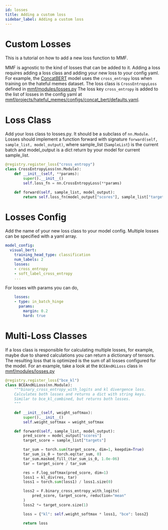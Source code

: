 ```yaml
---
id: losses
title: Adding a custom loss
sidebar_label: Adding a custom loss
---
```


# Custom Losses

This is a tutorial on how to add a new loss function to MMF.

MMF is agnostic to the kind of losses that can be added to it.
Adding a loss requires adding a loss class and adding your new loss to your config yaml.
For example, the [ConcatBERT](https://github.com/facebookresearch/mmf/blob/main/website/docs/tutorials/concat_bert_tutorial.md) model uses the `cross_entropy` loss when training on the hateful memes dataset.
The loss class is `CrossEntropyLoss` defined in [mmf/modules/losses.py](https://github.com/facebookresearch/mmf/blob/main/mmf/modules/losses.py)
The loss key `cross_entropy` is added to the list of losses in the config yaml at [mmf/projects/hateful_memes/configs/concat_bert/defaults.yaml](https://github.com/facebookresearch/mmf/blob/15fa63071bfaed56db43deba871cfec76439c66f/projects/others/concat_bert/hateful_memes/defaults.yaml#L11).


# Loss Class

Add your loss class to losses.py. It should be a subclass of `nn.Module`.
Losses should implement a function forward with signature `forward(self, sample_list, model_output)`,
where sample_list (`SampleList`) is the current batch and model_output is a dict return by your model for current sample_list.

```python
@registry.register_loss("cross_entropy")
class CrossEntropyLoss(nn.Module):
    def __init__(self, **params):
        super().__init__()
        self.loss_fn = nn.CrossEntropyLoss(**params)

    def forward(self, sample_list, model_output):
        return self.loss_fn(model_output["scores"], sample_list["targets"])
```

# Losses Config

Add the name of your new loss class to your model config.
Multiple losses can be specified with a yaml array.

```yaml
model_config:
  visual_bert:
    training_head_type: classification
    num_labels: 2
    losses:
    - cross_entropy
    - soft_label_cross_entropy
    ...
```

For losses with params you can do,

```yaml
    losses:
    - type: in_batch_hinge
      params:
        margin: 0.2
        hard: true
```

# Multi-Loss Classes

If a loss class is responsible for calculating multiple losses, for example, maybe due to shared calculations you can return a dictionary of tensors.
The resulting loss that is optimized is the sum of all losses configured for the model.
For an example, take a look at the `BCEAndKLLoss` class in [mmf/modules/losses.py](https://github.com/facebookresearch/mmf/blob/main/mmf/modules/losses.py)

```python
@registry.register_loss("bce_kl")
class BCEAndKLLoss(nn.Module):
    """binary_cross_entropy_with_logits and kl divergence loss.
    Calculates both losses and returns a dict with string keys.
    Similar to bce_kl_combined, but returns both losses.
    """

    def __init__(self, weight_softmax):
        super().__init__()
        self.weight_softmax = weight_softmax

    def forward(self, sample_list, model_output):
        pred_score = model_output["scores"]
        target_score = sample_list["targets"]

        tar_sum = torch.sum(target_score, dim=1, keepdim=True)
        tar_sum_is_0 = torch.eq(tar_sum, 0)
        tar_sum.masked_fill_(tar_sum_is_0, 1.0e-06)
        tar = target_score / tar_sum

        res = F.log_softmax(pred_score, dim=1)
        loss1 = kl_div(res, tar)
        loss1 = torch.sum(loss1) / loss1.size(0)

        loss2 = F.binary_cross_entropy_with_logits(
            pred_score, target_score, reduction="mean"
        )
        loss2 *= target_score.size(1)

        loss = {"kl": self.weight_softmax * loss1, "bce": loss2}

        return loss
```
